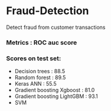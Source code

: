 # Fraud-Detection
 Detect fraud from customer transactions
 ### Metrics : ROC auc score
### Scores on test set:
- Decision trees : 88.5	
- Random forest : 89.5
- Keras ANN : 55.5
- Gradient boosting Xgboost : 81.0 
- Gradient boosting LightGBM : 93.1
- SVM
